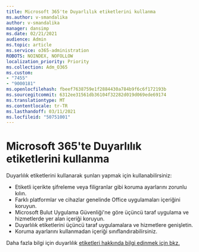 ```yaml
---
title: Microsoft 365'te Duyarlılık etiketlerini kullanma
ms.author: v-smandalika
author: v-smandalika
manager: dansimp
ms.date: 02/21/2021
audience: Admin
ms.topic: article
ms.service: o365-administration
ROBOTS: NOINDEX, NOFOLLOW
localization_priority: Priority
ms.collection: Adm_O365
ms.custom:
- "7455"
- "9000181"
ms.openlocfilehash: fbeef7638759e1f2884430a784b9f6c6f172193b
ms.sourcegitcommit: 6312ee31561db36104f32282d019d069ede69174
ms.translationtype: MT
ms.contentlocale: tr-TR
ms.lasthandoff: 03/11/2021
ms.locfileid: "50751001"
---
```

# <a name="use-sensitivity-labels-in-microsoft-365"></a>Microsoft 365'te Duyarlılık etiketlerini kullanma

Duyarlılık etiketlerini kullanarak şunları yapmak için kullanabilirsiniz:
- Etiketli içerikte şifreleme veya filigranlar gibi koruma ayarlarını zorunlu kılın.
- Farklı platformlar ve cihazlar genelinde Office uygulamaları içeriğini koruyun.
- Microsoft Bulut Uygulama Güvenliği'ne göre üçüncü taraf uygulama ve hizmetlerde yer alan içeriği koruyun.
- Duyarlılık etiketlerini üçüncü taraf uygulamalara ve hizmetlere genişletin.
- Koruma ayarlarını kullanmadan içeriği sınıflandırabilirsiniz.

Daha fazla bilgi için duyarlılık [etiketleri hakkında bilgi edinmek için bkz.](https://docs.microsoft.com/microsoft-365/compliance/sensitivity-labels)